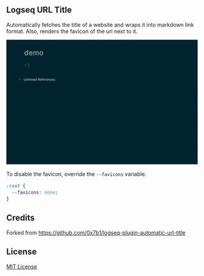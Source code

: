 ## Logseq URL Title

Automatically fetches the title of a website and wraps it into markdown link format. Also, renders the favicon of the url next to it.

![demo](demo.gif)

To disable the favicon, override the `--favicons` variable.

```css
:root {
  --favicons: none;
}
```

## Credits

Forked from https://github.com/0x7b1/logseq-plugin-automatic-url-title

## License

[MIT License](./LICENSE)
